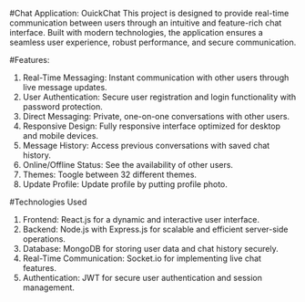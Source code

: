 #Chat Application: OuickChat
This project is designed to provide real-time communication between users through an intuitive and feature-rich chat interface. Built with modern technologies, the application ensures a seamless user experience, robust performance, and secure communication.

#Features:
1. Real-Time Messaging: Instant communication with other users through live message updates.
2. User Authentication: Secure user registration and login functionality with password protection.
3. Direct Messaging: Private, one-on-one conversations with other users.
4. Responsive Design: Fully responsive interface optimized for desktop and mobile devices.
5. Message History: Access previous conversations with saved chat history.
6. Online/Offline Status: See the availability of other users.
7. Themes: Toogle between 32 different themes.
8. Update Profile: Update profile by putting profile photo.
   
#Technologies Used
1. Frontend: React.js for a dynamic and interactive user interface.
2. Backend: Node.js with Express.js for scalable and efficient server-side operations.
3. Database: MongoDB for storing user data and chat history securely.
4. Real-Time Communication: Socket.io for implementing live chat features.
5. Authentication: JWT for secure user authentication and session management.
